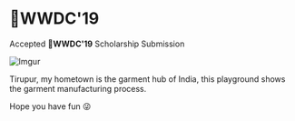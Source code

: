 # WWDC'19 

Accepted **WWDC'19** Scholarship Submission

![Imgur](https://i.imgur.com/tSEgzTm.png)

Tirupur, my hometown is the garment hub of India, this playground shows the garment manufacturing process.

Hope you have fun 😜

